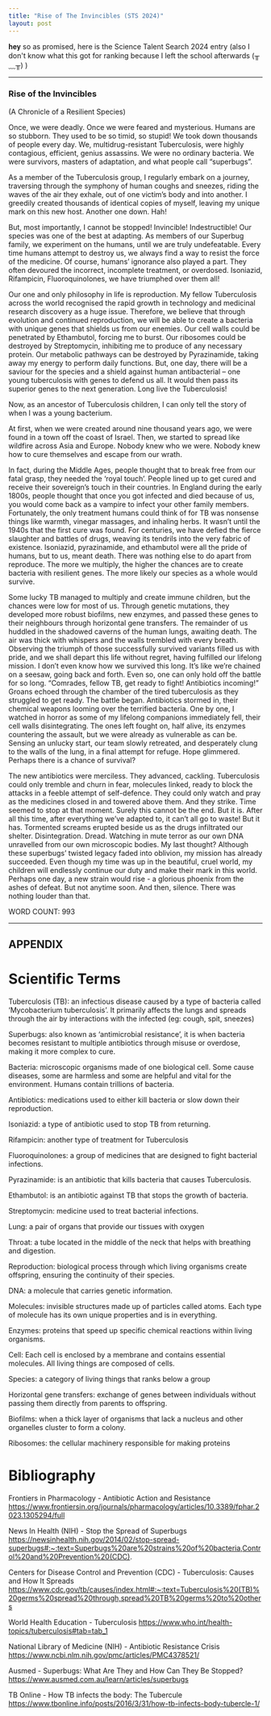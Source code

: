 ```yaml
---
title: "Rise of The Invincibles (STS 2024)"
layout: post
---
```


𝐡𝐞𝐲 so as promised, here is the Science Talent Search 2024 entry (also I don't know what this got for ranking because I left the school afterwards (╥﹏╥) )




_____________________________________________________________

### Rise of the Invincibles
(A Chronicle of a Resilient Species)


Once, we were deadly. Once we were feared and mysterious. 
Humans are so stubborn. They used to be so timid, so stupid! We took down thousands of people every day. We, multidrug-resistant Tuberculosis, were highly contagious, efficient, genius assassins. We were no ordinary bacteria. We were survivors, masters of adaptation, and what people call “superbugs”. 

As a member of the Tuberculosis group, I regularly embark on a journey, traversing through the symphony of human coughs and sneezes, riding the waves of the air they exhale, out of one victim’s body and into another. I greedily created thousands of identical copies of myself, leaving my unique mark on this new host. Another one down. Hah! 

But, most importantly, I cannot be stopped! Invincible! Indestructible! Our species was one of the best at adapting. As members of our Superbug family, we experiment on the humans, until we are truly undefeatable. Every time humans attempt to destroy us, we always find a way to resist the force of the medicine. Of course, humans’ ignorance also played a part. They often devoured the incorrect, incomplete treatment, or overdosed.  Isoniazid, Rifampicin, Fluoroquinolones, we have triumphed over them all!

Our one and only philosophy in life is reproduction. My fellow Tuberculosis across the world recognised the rapid growth in technology and medicinal research discovery as a huge issue. Therefore, we believe that through evolution and continued reproduction, we will be able to create a bacteria with unique genes that shields us from our enemies. Our cell walls could be penetrated by Ethambutol, forcing me to burst. Our ribosomes could be destroyed by Streptomycin, inhibiting me to produce of any necessary protein. Our metabolic pathways can be destroyed by Pyrazinamide, taking away my energy to perform daily functions. But, one day, there will be a saviour for the species and a shield against human antibacterial – one young tuberculosis with genes to defend us all. It would then pass its superior genes to the next generation. Long live the Tuberculosis!

Now, as an ancestor of Tuberculosis children, I can only tell the story of when I was a young bacterium. 

At first, when we were created around nine thousand years ago, we were found in a town off the coast of Israel. Then, we started to spread like wildfire across Asia and Europe. Nobody knew who we were. Nobody knew how to cure themselves and escape from our wrath.

In fact, during the Middle Ages, people thought that to break free from our fatal grasp, they needed the ‘royal touch’. People lined up to get cured and receive their sovereign’s touch in their countries. 
In England during the early 1800s, people thought that once you got infected and died because of us, you would come back as a vampire to infect your other family members. Fortunately, the only treatment humans could think of for TB was nonsense things like warmth, vinegar massages, and inhaling herbs. 
It wasn’t until the 1940s that the first cure was found. For centuries, we have defied the fierce slaughter and battles of drugs, weaving its tendrils into the very fabric of existence.
Isoniazid, pyrazinamide, and ethambutol were all the pride of humans, but to us, meant death. There was nothing else to do apart from reproduce. The more we multiply, the higher the chances are to create bacteria with resilient genes. The more likely our species as a whole would survive. 

Some lucky TB managed to multiply and create immune children, but the chances were low for most of us. Through genetic mutations, they developed more robust biofilms, new enzymes, and passed these genes to their neighbours through horizontal gene transfers. 
The remainder of us huddled in the shadowed caverns of the human lungs, awaiting death. The air was thick with whispers and the walls trembled with every breath. Observing the triumph of those successfully survived variants filled us with pride, and we shall depart this life without regret, having fulfilled our lifelong mission. 
I don’t even know how we survived this long. It’s like we’re chained on a seesaw, going back and forth. 
Even so, one can only hold off the battle for so long. 
“Comrades, fellow TB, get ready to fight! Antibiotics incoming!”
Groans echoed through the chamber of the tired tuberculosis as they struggled to get ready.
The battle began. Antibiotics stormed in, their chemical weapons looming over the terrified bacteria. One by one, I watched in horror as some of my lifelong companions immediately fell, their cell walls disintegrating. The ones left fought on, half alive, its enzymes countering the assault, but we were already as vulnerable as can be.
Sensing an unlucky start, our team slowly retreated, and desperately clung to the walls of the lung, in a final attempt for refuge. Hope glimmered. Perhaps there is a chance of survival?

The new antibiotics were merciless. They advanced, cackling.
Tuberculosis could only tremble and churn in fear, molecules linked, ready to block the attacks in a feeble attempt of self-defence. They could only watch and pray as the medicines closed in and towered above them. 
And they strike. 
Time seemed to stop at that moment.
Surely this cannot be the end. 
But it is. 
After all this time, after everything we’ve adapted to, it can’t all go to waste!
But it has.
Tormented screams erupted beside us as the drugs infiltrated our shelter. Disintegration. Dread. Watching in mute terror as our own DNA unravelled from our own microscopic bodies. 
My last thought? Although these superbugs’ twisted legacy faded into oblivion, my mission has already succeeded. Even though my time was up in the beautiful, cruel world, my children will endlessly continue our duty and make their mark in this world. Perhaps one day, a new strain would rise - a glorious phoenix from the ashes of defeat. But not anytime soon.
And then, silence.
There was nothing louder than that.

WORD COUNT: 993



_______________________________________________________
## APPENDIX
# Scientific Terms
Tuberculosis (TB): an infectious disease caused by a type of bacteria called ‘Mycobacterium tuberculosis’. It primarily affects the lungs and spreads through the air by interactions with the infected (eg: cough, spit, sneezes)

Superbugs: also known as ‘antimicrobial resistance’, it is when bacteria becomes resistant to multiple antibiotics through misuse or overdose, making it more complex to cure.

Bacteria: microscopic organisms made of one biological cell. Some cause diseases, some are harmless and some are helpful and vital for the environment. Humans contain trillions of bacteria.

Antibiotics: medications used to either kill bacteria or slow down their reproduction.

Isoniazid: a type of antibiotic used to stop TB from returning.

Rifampicin: another type of treatment for Tuberculosis

Fluoroquinolones: a group of medicines that are designed to fight bacterial infections.

Pyrazinamide: is an antibiotic that kills bacteria that causes Tuberculosis.

Ethambutol:  is an antibiotic against TB that stops the growth of bacteria.

Streptomycin: medicine used to treat bacterial infections. 

Lung: a pair of organs that provide our tissues with oxygen

Throat: a tube located in the middle of the neck that helps with breathing and digestion.

Reproduction: biological process through which living organisms create offspring, ensuring the continuity of their species.

DNA: a molecule that carries genetic information.

Molecules: invisible structures made up of particles called atoms.  Each type of molecule has its own unique properties and is in everything.

Enzymes: proteins that speed up specific chemical reactions within living organisms.

Cell:  Each cell is enclosed by a membrane and contains essential molecules. All living things are composed of cells.

Species: a category of living things that ranks below a group

Horizontal gene transfers: exchange of genes between individuals without passing them directly from parents to offspring.

Biofilms: when a thick layer of organisms that lack a nucleus and other organelles cluster to form a colony.

Ribosomes: the cellular machinery responsible for making proteins

# Bibliography
 Frontiers in Pharmacology - Antibiotic Action and Resistance
https://www.frontiersin.org/journals/pharmacology/articles/10.3389/fphar.2023.1305294/full

News In Health (NIH) - Stop the Spread of Superbugs
https://newsinhealth.nih.gov/2014/02/stop-spread-superbugs#:~:text=Superbugs%20are%20strains%20of%20bacteria,Control%20and%20Prevention%20(CDC).

 Centers for Disease Control and Prevention (CDC) - Tuberculosis: Causes and How It Spreads
https://www.cdc.gov/tb/causes/index.html#:~:text=Tuberculosis%20(TB)%20germs%20spread%20through,spread%20TB%20germs%20to%20others

 World Health Education - Tuberculosis
https://www.who.int/health-topics/tuberculosis#tab=tab_1

 National Library of Medicine (NIH) - Antibiotic Resistance Crisis
https://www.ncbi.nlm.nih.gov/pmc/articles/PMC4378521/

 Ausmed - Superbugs: What Are They and How Can They Be Stopped?
https://www.ausmed.com.au/learn/articles/superbugs

 TB Online - How TB infects the body: The Tubercule
https://www.tbonline.info/posts/2016/3/31/how-tb-infects-body-tubercle-1/

